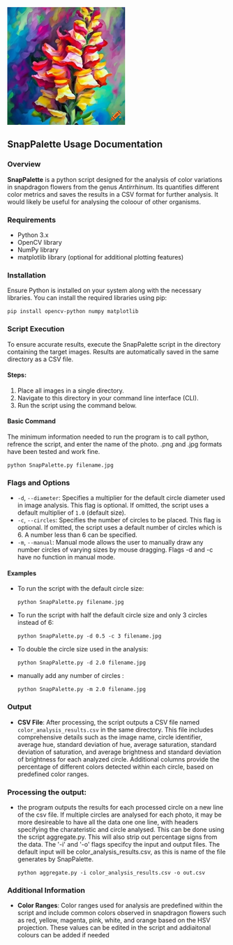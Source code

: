 <img src="craiyon_150823_vibrant_oil_painting_art_of_a_snapdragon_flower_in_a_rainbow_of_colours.png" height="270pt" align="bottom">

## SnapPalette Usage Documentation

### Overview
**SnapPalette** is a python script designed for the analysis of color variations in snapdragon flowers from the genus *Antirrhinum*. Its quantifies different color metrics and saves the results in a CSV format for further analysis. It would likely be useful for analysing the coloour of other organisms. 

### Requirements
- Python 3.x
- OpenCV library
- NumPy library
- matplotlib library (optional for additional plotting features)

### Installation
Ensure Python is installed on your system along with the necessary libraries. You can install the required libraries using pip:

    pip install opencv-python numpy matplotlib

### Script Execution
To ensure accurate results, execute the SnapPalette script in the directory containing the target images. Results are automatically saved in the same directory as a CSV file.

#### Steps:
1. Place all images in a single directory.
2. Navigate to this directory in your command line interface (CLI).
3. Run the script using the command below.

#### Basic Command
The minimum information needed to run the program is to call python, refrence the script, and enter the name of the photo. .png and .jpg formats have been tested and work fine.

    python SnapPalette.py filename.jpg 

### Flags and Options
- `-d`, `--diameter`: Specifies a multiplier for the default circle diameter used in image analysis. This flag is optional. If omitted, the script uses a default multiplier of `1.0` (default size).
- `-c`, `--circles`: Specifies the number of circles to be placed. This flag is optional. If omitted, the script uses a default number of circles which is 6. A number less than 6 can be specified.
- `-m`, `--manual`: Manual mode allows the user to manually draw any number circles of varying sizes by mouse dragging. Flags -d and -c have no function in manual mode. 
#### Examples
- To run the script with the default circle size:

      python SnapPalette.py filename.jpg

- To run the script with half the default circle size and only 3 circles instead of 6:

      python SnapPalette.py -d 0.5 -c 3 filename.jpg 

- To double the circle size used in the analysis:

      python SnapPalette.py -d 2.0 filename.jpg

- manually add any number of circles :

      python SnapPalette.py -m 2.0 filename.jpg

### Output
- **CSV File**: After processing, the script outputs a CSV file named `color_analysis_results.csv` in the same directory. This file includes comprehensive details such as the image name, circle identifier, average hue, standard deviation of hue, average saturation, standard deviation of saturation, and average brightness and standard deviation of brightness for each analyzed circle. Additional columns provide the percentage of different colors detected within each circle, based on predefined color ranges.

### Processing the output:
- the program outputs the results for each processed circle on a new line of the csv file. If multiple circles are analysed for each photo, it may be more desireable to have all the data one one line, with headers specifying the charateristic and circle analysed. This can be done using the script aggregate.py. This will also strip out percentage signs from the data. The '-i' and '-o' flags specifcy the input and output files. The default input will be color_analysis_results.csv, as this is name of the file generates by SnapPalette.

      python aggregate.py -i color_analysis_results.csv -o out.csv

### Additional Information
- **Color Ranges**: Color ranges used for analysis are predefined within the script and include common colors observed in snapdragon flowers such as red, yellow, magenta, pink, white, and orange based on the HSV projection. These values can be edited in the script and addiaitonal colours can be added if needed

